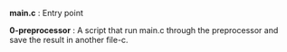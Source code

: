**main.c** : Entry point

**0-preprocessor** : A script that run main.c through the preprocessor and save the result in another file-c.

